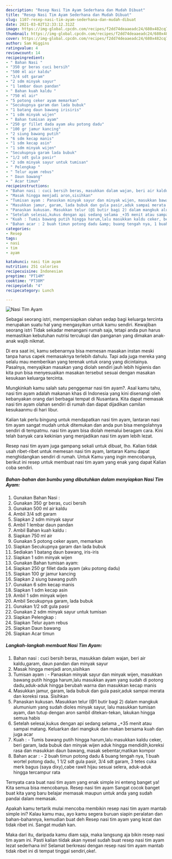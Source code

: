 ```yaml
---
description: "Resep Nasi Tim Ayam Sederhana dan Mudah Dibuat"
title: "Resep Nasi Tim Ayam Sederhana dan Mudah Dibuat"
slug: 1107-resep-nasi-tim-ayam-sederhana-dan-mudah-dibuat
date: 2021-03-02T12:33:12.312Z
image: https://img-global.cpcdn.com/recipes/f2dd74deaaeadc24/680x482cq70/nasi-tim-ayam-foto-resep-utama.jpg
thumbnail: https://img-global.cpcdn.com/recipes/f2dd74deaaeadc24/680x482cq70/nasi-tim-ayam-foto-resep-utama.jpg
cover: https://img-global.cpcdn.com/recipes/f2dd74deaaeadc24/680x482cq70/nasi-tim-ayam-foto-resep-utama.jpg
author: Sam Higgins
ratingvalue: 4
reviewcount: 14
recipeingredient:
- " Bahan Nasi "
- "350 gr beras cuci bersih"
- "500 ml air kaldu"
- "3/4 sdt garam"
- "2 sdm minyak sayur"
- "1 lembar daun pandan"
- " Bahan kuah kaldu "
- "750 ml air"
- "5 potong ceker ayam memarkan"
- "Secukupnya garam dan lada bubuk"
- "1 batang daun bawang irisiris"
- "1 sdm minyak wijen"
- " Bahan tumisan ayam"
- "250 gr fillet dada ayam aku potong dadu"
- "100 gr jamur kancing"
- "2 siung bawang putih"
- "6 sdm kecap manis"
- "1 sdm kecap asin"
- "1 sdm minyak wijen"
- "Secukupnya garam lada bubuk"
- "1/2 sdt gula pasir"
- "2 sdm minyak sayur untuk tumisan"
- " Pelengkap "
- " Telur ayam rebus"
- " Daun bawang"
- " Acar timun"
recipeinstructions:
- "Bahan nasi : cuci bersih beras, masukkan dalam wajan, beri air kaldu,garam, daun pandan dan minyak sayur"
- "Masak hingga menjadi aron,sisihkan"
- "Tumisan ayam : Panaskan minyak sayur dan minyak wijen, masukkan bawang putih hingga harum,lalu masukkan ayam yang sudah di potong dadu,aduk-aduk hingga berubah warna dan masukkan kecap manis"
- "Masukkan jamur, garam, lada bubuk dan gula pasir,aduk sampai merata dan koreksi rasa. Sisihkan"
- "Panaskan kukusan. Masukkan telur (@1 butir bagi 2) dalam mangkuk alumunium yang sudah dioles minyak sayur, lalu masukkan tumisan ayam, dan tutup dengan aron sambil ditekan-tekan, lakukan hingga semua habis"
- "Setelah selesai,kukus dengan api sedang selama _+35 menit atau sampai matang. Keluarkan dari mangkuk dan makan bersama kuah dan juga acar"
- "Kuah : Tumis bawang putih hingga harum,lalu masukkan kaldu ceker, beri garam, lada bubuk dan minyak wijen aduk hingga mendidih,koreksi rasa dan masukkan daun bawang, masak sebentar,matikan kompor"
- "Bahan acar : 2 buah timun potong dadu &amp; buang tengah nya, 1 buah wortel potong dadu, 1 1/2 sdt gula pasir, 3/4 sdt garam, 3 tetes cuka merk bagus (saya dixy),cabe rawit hijau sesuai selera, aduk-aduk hingga tercampur rata"
categories:
- Resep
tags:
- nasi
- tim
- ayam

katakunci: nasi tim ayam 
nutrition: 251 calories
recipecuisine: Indonesian
preptime: "PT14M"
cooktime: "PT38M"
recipeyield: "4"
recipecategory: Lunch

---
```



![Nasi Tim Ayam](https://img-global.cpcdn.com/recipes/f2dd74deaaeadc24/680x482cq70/nasi-tim-ayam-foto-resep-utama.jpg)

Sebagai seorang istri, mempersiapkan olahan sedap bagi keluarga tercinta merupakan suatu hal yang mengasyikan untuk kamu sendiri. Kewajiban seorang istri Tidak sekadar menangani rumah saja, tetapi anda pun harus memastikan kebutuhan nutrisi tercukupi dan panganan yang dimakan anak-anak wajib nikmat.

Di era  saat ini, kamu sebenarnya bisa memesan masakan instan meski tanpa harus capek memasaknya terlebih dahulu. Tapi ada juga mereka yang selalu mau memberikan yang terenak untuk orang yang dicintainya. Pasalnya, menyajikan masakan yang diolah sendiri jauh lebih higienis dan kita pun bisa menyesuaikan masakan tersebut sesuai dengan masakan kesukaan keluarga tercinta. 



Mungkinkah kamu salah satu penggemar nasi tim ayam?. Asal kamu tahu, nasi tim ayam adalah makanan khas di Indonesia yang kini disenangi oleh kebanyakan orang dari berbagai tempat di Nusantara. Kita dapat memasak nasi tim ayam olahan sendiri di rumah dan dapat dijadikan camilan kesukaanmu di hari libur.

Kalian tak perlu bingung untuk mendapatkan nasi tim ayam, lantaran nasi tim ayam sangat mudah untuk ditemukan dan anda pun bisa mengolahnya sendiri di tempatmu. nasi tim ayam bisa diolah memalui beragam cara. Kini telah banyak cara kekinian yang menjadikan nasi tim ayam lebih lezat.

Resep nasi tim ayam juga gampang sekali untuk dibuat, lho. Kalian tidak usah ribet-ribet untuk memesan nasi tim ayam, lantaran Kamu dapat menghidangkan sendiri di rumah. Untuk Kamu yang ingin mencobanya, berikut ini resep untuk membuat nasi tim ayam yang enak yang dapat Kalian coba sendiri.

<!--inarticleads1-->

##### Bahan-bahan dan bumbu yang dibutuhkan dalam menyiapkan Nasi Tim Ayam:

1. Gunakan  Bahan Nasi :
1. Gunakan 350 gr beras, cuci bersih
1. Gunakan 500 ml air kaldu
1. Ambil 3/4 sdt garam
1. Siapkan 2 sdm minyak sayur
1. Ambil 1 lembar daun pandan
1. Ambil  Bahan kuah kaldu :
1. Siapkan 750 ml air
1. Gunakan 5 potong ceker ayam, memarkan
1. Siapkan Secukupnya garam dan lada bubuk
1. Sediakan 1 batang daun bawang, iris-iris
1. Siapkan 1 sdm minyak wijen
1. Gunakan  Bahan tumisan ayam:
1. Siapkan 250 gr fillet dada ayam (aku potong dadu)
1. Siapkan 100 gr jamur kancing
1. Siapkan 2 siung bawang putih
1. Gunakan 6 sdm kecap manis
1. Siapkan 1 sdm kecap asin
1. Ambil 1 sdm minyak wijen
1. Ambil Secukupnya garam, lada bubuk
1. Gunakan 1/2 sdt gula pasir
1. Gunakan 2 sdm minyak sayur untuk tumisan
1. Siapkan  Pelengkap :
1. Siapkan  Telur ayam rebus
1. Siapkan  Daun bawang
1. Siapkan  Acar timun




<!--inarticleads2-->

##### Langkah-langkah membuat Nasi Tim Ayam:

1. Bahan nasi : cuci bersih beras, masukkan dalam wajan, beri air kaldu,garam, daun pandan dan minyak sayur
1. Masak hingga menjadi aron,sisihkan
1. Tumisan ayam : - Panaskan minyak sayur dan minyak wijen, masukkan bawang putih hingga harum,lalu masukkan ayam yang sudah di potong dadu,aduk-aduk hingga berubah warna dan masukkan kecap manis
1. Masukkan jamur, garam, lada bubuk dan gula pasir,aduk sampai merata dan koreksi rasa. Sisihkan
1. Panaskan kukusan. Masukkan telur (@1 butir bagi 2) dalam mangkuk alumunium yang sudah dioles minyak sayur, lalu masukkan tumisan ayam, dan tutup dengan aron sambil ditekan-tekan, lakukan hingga semua habis
1. Setelah selesai,kukus dengan api sedang selama _+35 menit atau sampai matang. Keluarkan dari mangkuk dan makan bersama kuah dan juga acar
1. Kuah : - Tumis bawang putih hingga harum,lalu masukkan kaldu ceker, beri garam, lada bubuk dan minyak wijen aduk hingga mendidih,koreksi rasa dan masukkan daun bawang, masak sebentar,matikan kompor
1. Bahan acar : - 2 buah timun potong dadu &amp; buang tengah nya, 1 buah wortel potong dadu, 1 1/2 sdt gula pasir, 3/4 sdt garam, 3 tetes cuka merk bagus (saya dixy),cabe rawit hijau sesuai selera, aduk-aduk hingga tercampur rata




Ternyata cara buat nasi tim ayam yang enak simple ini enteng banget ya! Kita semua bisa mencobanya. Resep nasi tim ayam Sangat cocok banget buat kita yang baru belajar memasak maupun untuk anda yang sudah pandai dalam memasak.

Apakah kamu tertarik mulai mencoba membikin resep nasi tim ayam mantab simple ini? Kalau kamu mau, ayo kamu segera buruan siapin peralatan dan bahan-bahannya, kemudian buat deh Resep nasi tim ayam yang lezat dan tidak ribet ini. Sangat mudah kan. 

Maka dari itu, daripada kamu diam saja, maka langsung aja bikin resep nasi tim ayam ini. Pasti kalian tiidak akan nyesel sudah buat resep nasi tim ayam lezat sederhana ini! Selamat berkreasi dengan resep nasi tim ayam mantab tidak ribet ini di tempat tinggal sendiri,oke!.

